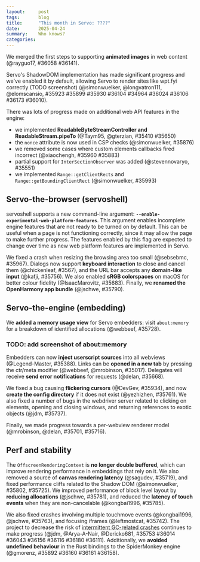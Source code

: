 ```yaml
---
layout:     post
tags:       blog
title:      "This month in Servo: ????"
date:       2025-04-24
summary:    Who knows?
categories:
---
```


We merged the first steps to supporting **animated images** in web content (@rayguo17, #36058 #36141).

Servo's ShadowDOM implementation has made significant progress and we've enabled it by default, allowing Servo to render sites like wpt.fyi correctly (TODO screenshot) (@simonwuelker, @longvatron111, @elomscansio, #35923 #35899 #35930 #36104 #34964 #36024 #36106 #36173 #36010).

There was lots of progress made on additional web API features in the engine:
* we implemented **ReadableByteStreamController and ReadableStream.pipeTo** (@Taym95, @gterzian, #35410 #35650)
* the `nonce` attribute is now used in CSP checks (@simonwuelker, #35876)
* we removed some cases where custom elements callbacks fired incorrect (@xiaochengh, #35960 #35883)
* partial support for `InterSectionObserver` was added (@stevennovaryo, #35551)
* we implemented `Range::getClientRects` and `Range::getBoundingClientRect` (@simonwuelker, #35993)


## Servo-the-browser (servoshell)

servoshell supports a new command-line argument: **`--enable-experimental-web-platform-features`**. This argument enables incomplete engine features
that are not ready to be turned on by default. This can be useful when a page is not functioning correctly, since it may allow the page to make further progress.
The features enabled by this flag are expected to change over time as new web platform features are implemented in Servo.

We fixed a crash when resizing the browsing area too small (@sebsebmc, #35967).
Dialogs now support **keyboard interaction** to close and cancel them (@chickenleaf, #3567), and the URL bar accepts any **domain-like input** (@kafji, #35756).
We also enabled **sRGB colorspaces** on macOS for better colour fidelity (@IsaacMarovitz, #35683).
Finally, we **renamed the OpenHarmony app bundle** (@jschwe, #35790).

## Servo-the-engine (embedding)

We **added a memory usage view** for Servo embedders: visit `about:memory` for a breakdown of identified allocations (@webbeef, #35728).

### TODO: add screenshot of about:memory

Embedders can now **inject userscript sources** into all webviews (@Legend-Master, #35388).
Links can be **opened in a new tab** by pressing the ctr/meta modifier (@webbeef, @mrobinson, #35017).
Delegates will receive **send error notifications** for requests (@delan, #35668).

We fixed a bug causing **flickering cursors** (@DevGev, #35934), and now **create the config directory** if it does not exist (@yezhizhen, #35761).
We also fixed a number of bugs in the webdriver server related to clicking on elements, opening and closing windows, and returning references to exotic objects (@jdm, #35737).

Finally, we made progress towards a per-webview renderer model (@mrobinson, @delan, #35701, #35716).

## Perf and stability

The `OffscreenRenderingContext` is **no longer double buffered**, which can improve rendering performance in embeddings that rely on it.
We also removed a source of **canvas rendering latency** (@sagudev, #35719), and fixed performance cliffs related to the Shadow DOM (@simonwuelker, #35802, #35725).
We improved performance of block level layout by **reducing allocations** (@jschwe, #35781), and reduced the **latency of touch events** when they are non-cancelable (@kongbai1996, #35785).

We also fixed crashes involving multiple touchmove events (@kongbai1996, @jschwe, #35763), and focusing iframes (@leftmostcat, #35742).
The project to decrease the risk of [intermittent GC-related crashes](https://github.com/servo/servo/issues/33140) continues to make progress (@jdm, @Arya-A-Nair, @Dericko681, #35753 #36014 #36043 #36156 #36116 #36180 #36111).
Additionally, we **avoided undefined behaviour** in the Rust bindings to the SpiderMonkey engine (@gmorenz, #35892 #36160 #36161 #36158).

<!--
- cleanup
    - https://github.com/servo/servo/pull/35943	(@Loirooriol, #35943)	Remove legacy layout (layout 2013) (#35943)
      cleanup
- crash
    - https://github.com/servo/servo/pull/35740	(@webbeef, #35740)	Set a valid default value for the --userscripts command line option (#35740)
      crash
    - https://github.com/servo/servo/pull/35865	(@boluochoufeng, #35865)	Fix the parsing error of PrefValue::Array, which is used for the parsing of Preferences shell_background_color_rgba field (#35865)
      crash
- css
    - https://github.com/servo/servo/pull/35670	(@yezhizhen, #35670)	layout: Merge `BoxFragment::used_overflow` into `ComputedValuesExt::effective_overflow` (#35670) (#35670)
      css
    - https://github.com/servo/servo/pull/35682	(@Loirooriol, #35682)	layout: Partial support for keyword sizes on preferred cross size (#35682)
      css
    - https://github.com/servo/servo/pull/35808	(@HastD, #35808)	layout: Make `transform-style: preserve-3d` establish a containing block for all descendants (#35808)
      css
    - https://github.com/servo/servo/pull/35787	(@yezhizhen, #35787)	layout: support CSS will-change (#35787)
      css
    - https://github.com/servo/servo/pull/35574	(@longvatrong111, #35574)	Fix UA style value for textarea (#35574)
      css
- devtools
    - https://github.com/servo/servo/pull/35745	(@simonwuelker, #35745)	Respond to the `connect` message from a devtools client (#35745)
      devtools
    - https://github.com/servo/servo/pull/35792	(@atbrakhi, #35792)	devtools: update targeted firefox version. (#35792)
      devtools
    - https://github.com/servo/servo/pull/35874	(@simonwuelker, #35874)	Register iframes with the devtools (#35874)
      devtools
    - https://github.com/servo/servo/pull/35870	(@stephenmuss, #35870)	Show correctly computed element display type in devtools (#35870)
      devtools
    - https://github.com/servo/servo/pull/35958	(@simonwuelker, #35958)	Hide servo internal shadow roots from the inspector by default (#35958)
      devtools
    - https://github.com/servo/servo/pull/35884	(@atbrakhi, #35884)	devtools: use correct id for browser_id and outer_window_id (#35884)
      devtools
- do
    - https://github.com/servo/servo/pull/36200	(@kongbai1996, #36200)	Fixed the problem that touchmove cannot be disabled when preventDefault is invoked on touchstart. (#36200)
      do touchm
- dom
    - https://github.com/servo/servo/pull/35718	(@xiaochengh, #35718)	script: Implement preparation-time document (#35718)
      dom
    - https://github.com/servo/servo/pull/35713	(@kongbai1996, #35713)	add `cancelable` property to the `TouchEvent` (#35713)
      dom
    - https://github.com/servo/servo/pull/35769	(@simonwuelker, #35769)	Let layout invalidations happen in the flat tree (#35769)
      layout dom
    - https://github.com/servo/servo/pull/35864	(@kkoyung, #35864)	Implement can-have-its-url-rewritten for history api (#35864)
      dom
    - https://github.com/servo/servo/pull/35789	(@dklassic, #35789)	feat: display file chosen for input file (#35789)
      dom
    - https://github.com/servo/servo/pull/35871	(@simonwuelker, #35871)	Don't run scripts in documents that don't have a browsing context (#35871)
      dom
    - https://github.com/servo/servo/pull/35849	(@xiaochengh, #35849)	Fix animation frame callback cancellation (#35849)
      dom
    - https://github.com/servo/servo/pull/35877	(@shanehandley, #35877)	script: use passive event listener option on AddEventListenerOptions (#35877)
      dom
    - https://github.com/servo/servo/pull/35970	(@simonwuelker, #35970)	script: Implement HTMLOptgroupElement::Label (#35970)
      dom
    - https://github.com/servo/servo/pull/35949	(@sebsebmc, #35949)	Bring back DOM GC checkpoint to script_thread (#35949)
      dom
    - https://github.com/servo/servo/pull/35831	(@jdm, #35831)	Refactor common boilerplate out of serialize/transfer implementations (#35831)
      dom
    - https://github.com/servo/servo/pull/35988	(@jdm, #35988)	Move CustomTraceable to script_bindings. (#35988)
      dom split
    - https://github.com/servo/servo/pull/35987	(@jdm, #35987)	Cleanups for future script crate split (#35987)
      dom split
    - https://github.com/servo/servo/pull/35878	(@pewsheen, #35878)	feat: fetch notification image resources (#35878)
      dom notification
    - https://github.com/servo/servo/pull/36054	(@stephenmuss, #36054)	Support align attribute on HTMLParagraphElement interface (#36054)
      dom
    - https://github.com/servo/servo/pull/36095	(@jdm, #36095)	crown: Do not check trait item projections. (#36095)
      dom
    - https://github.com/servo/servo/pull/36090	(@elomscansio, #36090)	Fix form validation for readonly inputs and update WPT expectations (#36090)
      dom
    - https://github.com/servo/servo/pull/36103	(@jerensl, #36103)	fix: radio input element don't trigger validity state (#36103)
      dom
    - https://github.com/servo/servo/pull/36107	(@jdm, #36107)	script: Ensure promises are considered DOM interfaces when generating bindings. (#36107)
      dom split
    - https://github.com/servo/servo/pull/36082	(@Loirooriol, @mrobinson, #36082)	layout: Cache `IndependentNonReplacedContents::layout()` (#36082)
      dom notification
    - https://github.com/servo/servo/pull/36136	(@mrees@noeontheend.com, #36136)	Fix check in get_array_index_from_id to return early on ASCII char (#36136)
      dom
    - https://github.com/servo/servo/pull/36097	(@jdm, #36097)	script: Support converting JS values to Rc<Promise> with FromJSValConvertible. (#36097)
      dom
    - https://github.com/servo/servo/pull/35989	(@jdm, @mrobinson, #35989)	Make DOMPoint and DOMPointReadOnly serializable (#35989)
      dom
    - https://github.com/servo/servo/pull/36112	(@elomscansio, @jdm, #36112)	Fix Backspace deleting entire previous line in `<textarea>` (#36112)
      dom
    - https://github.com/servo/servo/pull/36144	(@simonwuelker, #36144)	Start implementing the `URLPattern` API (#36144)
      dom
    - https://github.com/servo/servo/pull/36163	(@andrei.volykhin@gmail.com, #36163)	dom: Track "removed" event listener status (#36163)
      dom
    - https://github.com/servo/servo/pull/36192	(@abotella@igalia.com, #36192)	Consume BOM in the `text()` method of fetch bodies (#36192)
      dom
    - https://github.com/servo/servo/pull/36194	(@abotella@igalia.com, #36194)	Fix content-type when creating a `Request` with `FormData` body (#36194)
      dom
    - https://github.com/servo/servo/pull/36197	(@barigbuenbira@gmail.com, #36197)	fix: prevent missing value error for radio button inputs without a name (#36197)
      dom
    - https://github.com/servo/servo/pull/36218	(@kongbai1996, #36218)	Fixed an incorrect touchmove event triggered when the second finger is pressed. (#36218)
      dom touch
    - https://github.com/servo/servo/pull/36216	(@jdm, #36216)	Miscellaneous script splitting preparation changes (#36216)
      dom split
    - https://github.com/servo/servo/pull/36226	(@simonwuelker, #36226)	Only invoke resize observer callback when the observed element changed its size (#36226)
      dom
    - https://github.com/servo/servo/pull/36220	(@jdm, #36220)	More miscellaneous script splitting changes (#36220)
      dom split
- flexbox
    - https://github.com/servo/servo/pull/35860	(@Loirooriol, #35860)	layout: Support min/max cross keywords sizes in flexbox (#35860)
      layout flexbox
    - https://github.com/servo/servo/pull/35961	(@Loirooriol, #35961)	layout: Support min/max main keyword sizes in flexbox (#35961)
      layout flexbox
    - https://github.com/servo/servo/pull/36123	(@mrobinson, #36123)	layout: Ensure compatible positioning context during flexbox block content sizing calculation (#36123)
      layout flexbox
- layout
    - https://github.com/servo/servo/pull/35705	(@mrobinson, #35705)	fonts: Remove the per-FontGroup cached fallback font (#35705)
      layout
    - https://github.com/servo/servo/pull/35769	(@simonwuelker, #35769)	Let layout invalidations happen in the flat tree (#35769)
      layout dom
    - https://github.com/servo/servo/pull/35821	(@Loirooriol, #35821)	layout: Remove `calculate_hypothetical_cross_size()` (#35821)
      layout cleanup
    - https://github.com/servo/servo/pull/35860	(@Loirooriol, #35860)	layout: Support min/max cross keywords sizes in flexbox (#35860)
      layout flexbox
    - https://github.com/servo/servo/pull/35882	(@Loirooriol, #35882)	layout: Only prevent fixed table layout when `inline-size` is `auto` (#35882)
      layout table
    - https://github.com/servo/servo/pull/35826	(@Loirooriol, #35826)	layout: Handle keyword sizes when computing the hypothetical cross size (#35826)
      layout
    - https://github.com/servo/servo/pull/35904	(@Loirooriol, #35904)	layout: Fix interaction of margin and stretch size on block-level boxes (#35904)
      layout
    - https://github.com/servo/servo/pull/35275	(@Loirooriol, #35275)	layout: Remove special height logic of replaced element with auto width (#35275)
      layout
    - https://github.com/servo/servo/pull/35965	(@Loirooriol, #35965)	layout: Allow lazy resolution of automatic minimum sizes (#35965)
      layout
    - https://github.com/servo/servo/pull/35947	(@Loirooriol, #35947)	Improve logic for establishing a stacking context (#35947)
      layout
    - https://github.com/servo/servo/pull/35926	(@chocolate-pie, @Loirooriol, #35926)	layout: Add support for basic transform css properties (#35926)
      layout
    - https://github.com/servo/servo/pull/36030	(@Loirooriol, #36030)	layout: Fix intrinsic contributions of indefinite `stretch` keyword (#36030)
      layout
    - https://github.com/servo/servo/pull/36051	(@Loirooriol, #36051)	layout: Stop ignoring containing block padding for the static position (#36051)
      layout
    - https://github.com/servo/servo/pull/36015	(@Loirooriol, #36015)	layout: Obey sizing keywords in `layout_for_block_content_size()` (#36015)
      layout
    - https://github.com/servo/servo/pull/35961	(@Loirooriol, #35961)	layout: Support min/max main keyword sizes in flexbox (#35961)
      layout flexbox
    - https://github.com/servo/servo/pull/36045	(@Loirooriol, #36045)	layout: Don't consider a definite `stretch` size as intrinsic (#36045)
      layout
    - https://github.com/servo/servo/pull/35908	(@kenzieradityatirtarahardja18@gmail.com, @kenzieradityatirtarahardja.18@gmail.com, #35908)	Make input element display-inside always flow-root (#35908)
      layout
    - https://github.com/servo/servo/pull/36064	(@kenzieradityatirtarahardja18@gmail.com, @kenzieradityatirtarahardja.18@gmail.com, #36064)	Max assign outer block size to cell measures (#36064)
      layout
    - https://github.com/servo/servo/pull/36056	(@Loirooriol, #36056)	layout: Implement the `fit-content()` sizing function (#36056)
      layout
    - https://github.com/servo/servo/pull/36123	(@mrobinson, #36123)	layout: Ensure compatible positioning context during flexbox block content sizing calculation (#36123)
      layout flexbox
    - https://github.com/servo/servo/pull/36210	(@chocolate-pie, #36210)	layout: Implement support for `image-set()` notation (#36210)
      layout
    - https://github.com/servo/servo/pull/36202	(@mrobinson, #36202)	layout: Simplify and generalize the usage of pseudo-elements (#36202)
      layout
- notification
    - https://github.com/servo/servo/pull/35878	(@pewsheen, #35878)	feat: fetch notification image resources (#35878)
      dom notification
    - https://github.com/servo/servo/pull/36082	(@Loirooriol, @mrobinson, #36082)	layout: Cache `IndependentNonReplacedContents::layout()` (#36082)
      dom notification
- shadowdom
- split
    - https://github.com/servo/servo/pull/35988	(@jdm, #35988)	Move CustomTraceable to script_bindings. (#35988)
      dom split
    - https://github.com/servo/servo/pull/35987	(@jdm, #35987)	Cleanups for future script crate split (#35987)
      dom split
    - https://github.com/servo/servo/pull/36107	(@jdm, #36107)	script: Ensure promises are considered DOM interfaces when generating bindings. (#36107)
      dom split
    - https://github.com/servo/servo/pull/36216	(@jdm, #36216)	Miscellaneous script splitting preparation changes (#36216)
      dom split
    - https://github.com/servo/servo/pull/36220	(@jdm, #36220)	More miscellaneous script splitting changes (#36220)
      dom split
- table
    - https://github.com/servo/servo/pull/35882	(@Loirooriol, #35882)	layout: Only prevent fixed table layout when `inline-size` is `auto` (#35882)
      layout table
- touch
    - https://github.com/servo/servo/pull/36218	(@kongbai1996, #36218)	Fixed an incorrect touchmove event triggered when the second finger is pressed. (#36218)
      dom touch
- touchm
    - https://github.com/servo/servo/pull/36200	(@kongbai1996, #36200)	Fixed the problem that touchmove cannot be disabled when preventDefault is invoked on touchstart. (#36200)
      do touchm
- upgrade
    - https://github.com/servo/servo/pull/35782	(@Loirooriol, #35782)	Upgrade Stylo to 2025-03-01 (#35782)
      upgrade
    - https://github.com/servo/servo/pull/34714	(@asun0204@163.com, @Loirooriol, #34714)	Bump Stylo to from a93e7ef to 4add86f (#34714)
      upgrade
    - https://github.com/servo/servo/pull/35925	(@nicoburns, #35925)	Upgrade Stylo to 2025-03-01 (#35925)
      upgrade
    - https://github.com/servo/servo/pull/35755	(@simonwuelker, #35755)	Migrate to the 2024 edition (#35755)
      upgrade
    - https://github.com/servo/servo/pull/35990	(@nicoburns, #35990)	Upgrade Stylo to 2025-03-15 (#35990)
      upgrade
    - https://github.com/servo/servo/pull/36169	(@virtualritz@protonmail.com, #36169)	Made MAX_TASK_NS u128. Also removed a superfluous into(). Both were required to fix #36122 with nightly 1.85.0 (4d91de4e4 2025-02-17). (#36169)
      upgrade
-->

<style>
    ._correction {
        max-width: 33em;
        margin: 1em auto;
        border-bottom: 1px solid;
        padding-bottom: 1em;
    }
    ._note {
        margin: 1em 1em;
        border-left: 1px solid;
        padding-left: 1em;
        opacity: 0.75;
    }
</style>